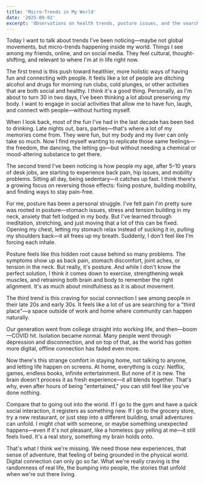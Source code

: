 ```yaml
---
title: 'Micro-Trends in My World'
date: '2025-09-02'
excerpt: 'Observations on health trends, posture issues, and the search for social connection.'
---
```


Today I want to talk about trends I've been noticing—maybe not global movements, but micro-trends happening inside my world. Things I see among my friends, online, and on social media. They feel cultural, thought-shifting, and relevant to where I'm at in life right now.

The first trend is this push toward healthier, more holistic ways of having fun and connecting with people. It feels like a lot of people are ditching alcohol and drugs for morning run clubs, cold plunges, or other activities that are both social and healthy. I think it's a good thing. Personally, as I'm about to turn 30 in two days, I've been thinking a lot about preserving my body. I want to engage in social activities that allow me to have fun, laugh, and connect with people—without hurting myself.

When I look back, most of the fun I've had in the last decade has been tied to drinking. Late nights out, bars, parties—that's where a lot of my memories come from. They were fun, but my body and my liver can only take so much. Now I find myself wanting to replicate those same feelings—the freedom, the dancing, the letting go—but without needing a chemical or mood-altering substance to get there.

The second trend I've been noticing is how people my age, after 5–10 years of desk jobs, are starting to experience back pain, hip issues, and mobility problems. Sitting all day, being sedentary—it catches up fast. I think there's a growing focus on reversing those effects: fixing posture, building mobility, and finding ways to stay pain-free.

For me, posture has been a personal struggle. I've felt pain I'm pretty sure was rooted in posture—stomach issues, stress and tension building in my neck, anxiety that felt lodged in my body. But I've learned through meditation, stretching, and just moving that a lot of this can be fixed. Opening my chest, letting my stomach relax instead of sucking it in, pulling my shoulders back—it all frees up my breath. Suddenly, I don't feel like I'm forcing each inhale.

Posture feels like this hidden root cause behind so many problems. The symptoms show up as back pain, stomach discomfort, joint aches, or tension in the neck. But really, it's posture. And while I don't know the perfect solution, I think it comes down to exercise, strengthening weak muscles, and retraining both brain and body to remember the right alignment. It's as much about mindfulness as it is about movement.

The third trend is this craving for social connection I see among people in their late 20s and early 30s. It feels like a lot of us are searching for a "third place"—a space outside of work and home where community can happen naturally.

Our generation went from college straight into working life, and then—boom—COVID hit. Isolation became normal. Many people went through depression and disconnection, and on top of that, as the world has gotten more digital, offline connection has faded even more.

Now there's this strange comfort in staying home, not talking to anyone, and letting life happen on screens. At home, everything is cozy: Netflix, games, endless books, infinite entertainment. But none of it is new. The brain doesn't process it as fresh experience—it all blends together. That's why, even after hours of being "entertained," you can still feel like you've done nothing.

Compare that to going out into the world. If I go to the gym and have a quick social interaction, it registers as something new. If I go to the grocery store, try a new restaurant, or just step into a different building, small adventures can unfold. I might chat with someone, or maybe something unexpected happens—even if it's not pleasant, like a homeless guy yelling at me—it still feels lived. It's a real story, something my brain holds onto.

That's what I think we're missing. We need those new experiences, that sense of adventure, that feeling of being grounded in the physical world. Digital connection can only go so far. What we're really craving is the randomness of real life, the bumping into people, the stories that unfold when we're out there living.










